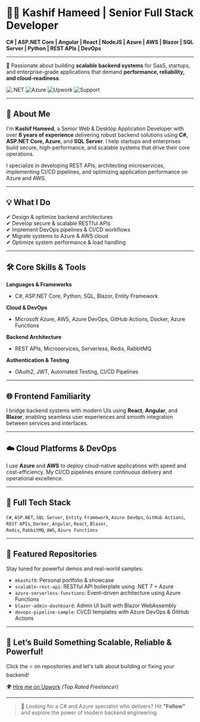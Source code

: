 # 👨‍💻 Kashif Hameed | Senior Full Stack Developer

**C# | ASP.NET Core | Angular | React | NodeJS | Azure | AWS | Blazor | SQL Server | Python | REST APIs | DevOps**

---

🚀 Passionate about building **scalable backend systems** for SaaS, startups, and enterprise-grade applications that demand **performance, reliability, and cloud-readiness**.

![.NET](https://img.shields.io/badge/.NET-Expert-blueviolet)
![Azure](https://img.shields.io/badge/Azure-Specialist-lightblue)
![Upwork](https://img.shields.io/badge/Upwork-Top--Rated-brightgreen)
![Support](https://img.shields.io/badge/Support-24%2F7-orange)

---

## 👋 About Me

I'm **Kashif Hameed**, a Senior Web & Desktop Application Developer with over **8 years of experience** delivering robust backend solutions using **C#, ASP.NET Core, Azure**, and **SQL Server**. I help startups and enterprises build secure, high-performance, and scalable systems that drive their core operations.

I specialize in developing REST APIs, architecting microservices, implementing CI/CD pipelines, and optimizing application performance on Azure and AWS.

---

## 💡 What I Do

✔ Design & optimize backend architectures  
✔ Develop secure & scalable RESTful APIs  
✔ Implement DevOps pipelines & CI/CD workflows  
✔ Migrate systems to Azure & AWS cloud  
✔ Optimize system performance & load handling  

---

## 🛠️ Core Skills & Tools

**Languages & Frameworks**  
- C#, ASP.NET Core, Python, SQL, Blazor, Entity Framework

**Cloud & DevOps**  
- Microsoft Azure, AWS, Azure DevOps, GitHub Actions, Docker, Azure Functions

**Backend Architecture**  
- REST APIs, Microservices, Serverless, Redis, RabbitMQ

**Authentication & Testing**  
- OAuth2, JWT, Automated Testing, CI/CD Pipelines

---

## 🌐 Frontend Familiarity

I bridge backend systems with modern UIs using **React**, **Angular**, and **Blazor**, enabling seamless user experiences and smooth integration between services and interfaces.

---

## ☁️ Cloud Platforms & DevOps

I use **Azure** and **AWS** to deploy cloud-native applications with speed and cost-efficiency. My CI/CD pipelines ensure continuous delivery and operational excellence.

---

## 🧰 Full Tech Stack

`C#`, `ASP.NET`, `SQL Server`, `Entity Framework`, `Azure DevOps`, `GitHub Actions`,  
`REST APIs`, `Docker`, `Angular`, `React`, `Blazor`,  
`Redis`, `RabbitMQ`, `AWS`, `Azure Functions`

---

## 📌 Featured Repositories

Stay tuned for powerful demos and real-world samples:

- `mkashif8`: Personal portfolio & showcase
- `scalable-rest-api`: RESTful API boilerplate using .NET 7 + Azure
- `azure-serverless-functions`: Event-driven architecture using Azure Functions
- `blazor-admin-dashboard`: Admin UI built with Blazor WebAssembly
- `devops-pipeline-sample`: CI/CD templates with Azure DevOps & GitHub Actions

---

## 📣 Let’s Build Something Scalable, Reliable & Powerful!

Click the ⭐ on repositories and let's talk about building or fixing your backend!  

🌍 [Hire me on Upwork](https://www.upwork.com/freelancers/kashifhameed) *(Top Rated Freelancer)*

---

> 🔔 Looking for a C# and Azure specialist who delivers? Hit **"Follow"** and explore the power of modern backend engineering.
